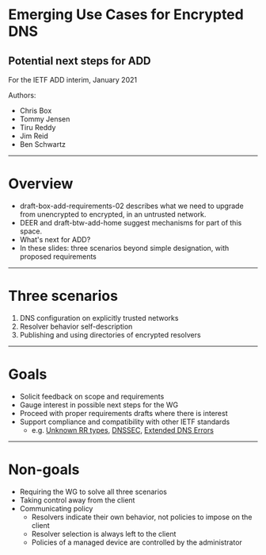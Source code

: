 # Emerging Use Cases for Encrypted DNS
## Potential next steps for ADD

For the IETF ADD interim, January 2021

Authors:
* Chris Box
* Tommy Jensen
* Tiru Reddy
* Jim Reid
* Ben Schwartz

----
# Overview

* draft-box-add-requirements-02 describes what we need to upgrade from unencrypted to encrypted, in an untrusted network.
* DEER and draft-btw-add-home suggest mechanisms for part of this space.
* What's next for ADD?
* In these slides: three scenarios beyond simple designation, with proposed requirements
----
# Three scenarios

1. DNS configuration on explicitly trusted networks
2. Resolver behavior self-description
3. Publishing and using directories of encrypted resolvers
----
# Goals

* Solicit feedback on scope and requirements
* Gauge interest in possible next steps for the WG
* Proceed with proper requirements drafts where there is interest
* Support compliance and compatibility with other IETF standards
  - e.g. [Unknown RR types](https://tools.ietf.org/html/rfc3597), [DNSSEC](https://tools.ietf.org/html/rfc4035), [Extended DNS Errors](https://tools.ietf.org/html/draft-ietf-dnsop-extended-error)
----
# Non-goals

* Requiring the WG to solve all three scenarios
* Taking control away from the client
* Communicating policy
  - Resolvers indicate their own behavior, not policies to impose on the client
  - Resolver selection is always left to the client
  - Policies of a managed device are controlled by the administrator
